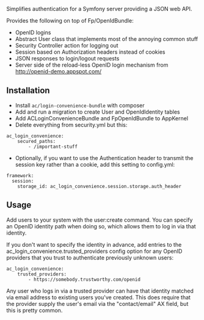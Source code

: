 Simplifies authentication for a Symfony server providing a JSON web API.

Provides the following on top of Fp/OpenIdBundle:

* OpenID logins
* Abstract User class that implements most of the annoying common stuff
* Security Controller action for logging out
* Session based on Authorization headers instead of cookies
* JSON responses to login/logout requests
* Server side of the reload-less OpenID login mechanism from http://openid-demo.appspot.com/

## Installation

- Install `ac/login-convenience-bundle` with composer
- Add and run a migration to create User and OpenIdIdentity tables
- Add ACLoginConvenienceBundle and FpOpenIdBundle to AppKernel
- Delete everything from security.yml but this:

```
ac_login_convenience:
    secured_paths:
        - /important-stuff
```

- Optionally, if you want to use the Authentication header to transmit the session key
rather than a cookie, add this setting to config.yml:

```
framework:
  session:
    storage_id: ac_login_convenience.session.storage.auth_header
```

## Usage

Add users to your system with the user:create command. You can specify an
OpenID identity path when doing so, which allows them to log in via that
identity.

If you don't want to specify the identity in advance, add entries to the
ac_login_convenience.trusted_providers config
option for any OpenID providers that you trust to authenticate previously
unknown users:

```
ac_login_convenience:
    trusted_providers:
        - https://somebody.trustworthy.com/openid
```

Any user who logs in via a trusted provider can have that identity matched
via email address to existing users you've created. This does require that the provider supply the
user's email via the "contact/email" AX field, but this is pretty common.
